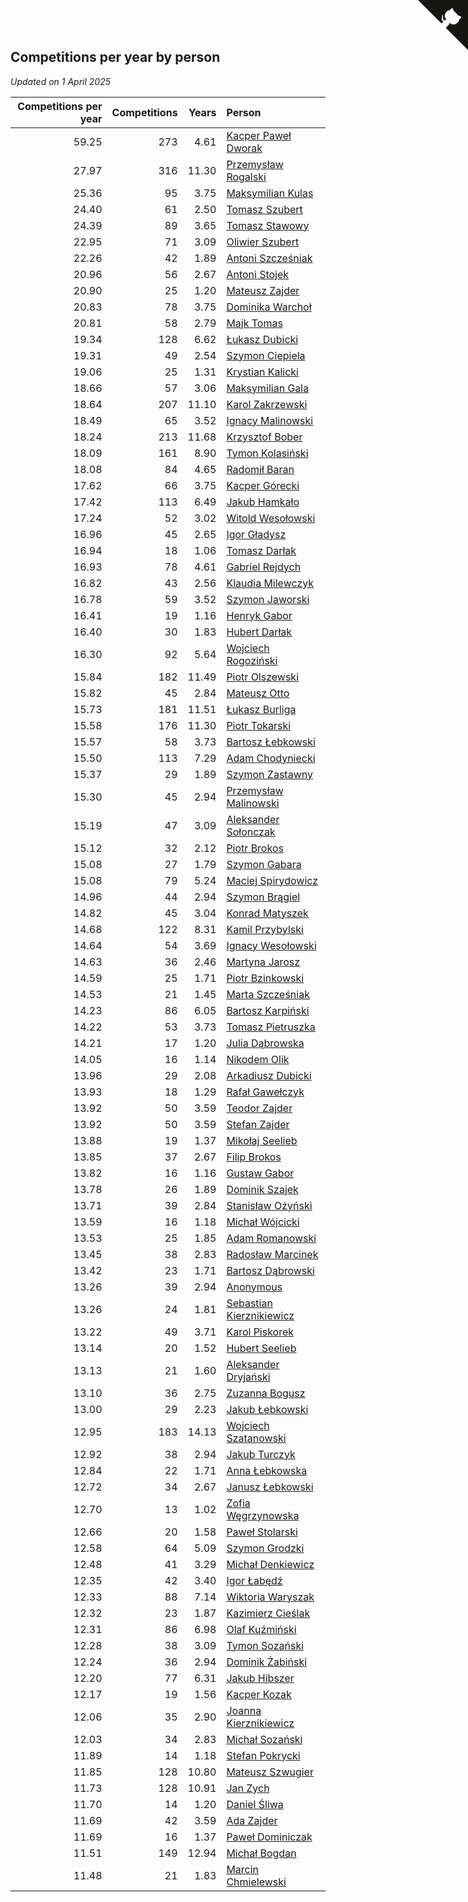 ## Competitions per year by person

*Updated on  1 April 2025*

| Competitions per year | Competitions | Years | Person |
| ---: | ---: | ---: | :--- |
| 59.25 | 273 | 4.61 | [Kacper Paweł Dworak](https://www.worldcubeassociation.org/persons/2020DWOR01) |
| 27.97 | 316 | 11.30 | [Przemysław Rogalski](https://www.worldcubeassociation.org/persons/2013ROGA02) |
| 25.36 | 95 | 3.75 | [Maksymilian Kulas](https://www.worldcubeassociation.org/persons/2021KULA02) |
| 24.40 | 61 | 2.50 | [Tomasz Szubert](https://www.worldcubeassociation.org/persons/2022SZUB02) |
| 24.39 | 89 | 3.65 | [Tomasz Stawowy](https://www.worldcubeassociation.org/persons/2021STAW01) |
| 22.95 | 71 | 3.09 | [Oliwier Szubert](https://www.worldcubeassociation.org/persons/2022SZUB01) |
| 22.26 | 42 | 1.89 | [Antoni Szcześniak](https://www.worldcubeassociation.org/persons/2023SZCZ04) |
| 20.96 | 56 | 2.67 | [Antoni Stojek](https://www.worldcubeassociation.org/persons/2022STOJ03) |
| 20.90 | 25 | 1.20 | [Mateusz Zajder](https://www.worldcubeassociation.org/persons/2024ZAJD01) |
| 20.83 | 78 | 3.75 | [Dominika Warchoł](https://www.worldcubeassociation.org/persons/2021WARC01) |
| 20.81 | 58 | 2.79 | [Majk Tomas](https://www.worldcubeassociation.org/persons/2022TOMA05) |
| 19.34 | 128 | 6.62 | [Łukasz Dubicki](https://www.worldcubeassociation.org/persons/2018DUBI01) |
| 19.31 | 49 | 2.54 | [Szymon Ciepiela](https://www.worldcubeassociation.org/persons/2022CIEP01) |
| 19.06 | 25 | 1.31 | [Krystian Kalicki](https://www.worldcubeassociation.org/persons/2023KALI10) |
| 18.66 | 57 | 3.06 | [Maksymilian Gala](https://www.worldcubeassociation.org/persons/2022GALA01) |
| 18.64 | 207 | 11.10 | [Karol Zakrzewski](https://www.worldcubeassociation.org/persons/2014ZAKR01) |
| 18.49 | 65 | 3.52 | [Ignacy Malinowski](https://www.worldcubeassociation.org/persons/2021MALI02) |
| 18.24 | 213 | 11.68 | [Krzysztof Bober](https://www.worldcubeassociation.org/persons/2013BOBE01) |
| 18.09 | 161 | 8.90 | [Tymon Kolasiński](https://www.worldcubeassociation.org/persons/2016KOLA02) |
| 18.08 | 84 | 4.65 | [Radomił Baran](https://www.worldcubeassociation.org/persons/2020BARA02) |
| 17.62 | 66 | 3.75 | [Kacper Górecki](https://www.worldcubeassociation.org/persons/2021GORE01) |
| 17.42 | 113 | 6.49 | [Jakub Hamkało](https://www.worldcubeassociation.org/persons/2018HAMK01) |
| 17.24 | 52 | 3.02 | [Witold Wesołowski](https://www.worldcubeassociation.org/persons/2022WESO01) |
| 16.96 | 45 | 2.65 | [Igor Gładysz](https://www.worldcubeassociation.org/persons/2022GLAD01) |
| 16.94 | 18 | 1.06 | [Tomasz Darłak](https://www.worldcubeassociation.org/persons/2024DARL01) |
| 16.93 | 78 | 4.61 | [Gabriel Rejdych](https://www.worldcubeassociation.org/persons/2020REJD01) |
| 16.82 | 43 | 2.56 | [Klaudia Milewczyk](https://www.worldcubeassociation.org/persons/2022MILE05) |
| 16.78 | 59 | 3.52 | [Szymon Jaworski](https://www.worldcubeassociation.org/persons/2021JAWO01) |
| 16.41 | 19 | 1.16 | [Henryk Gabor](https://www.worldcubeassociation.org/persons/2024GABO02) |
| 16.40 | 30 | 1.83 | [Hubert Darłak](https://www.worldcubeassociation.org/persons/2023DARL03) |
| 16.30 | 92 | 5.64 | [Wojciech Rogoziński](https://www.worldcubeassociation.org/persons/2019ROGO04) |
| 15.84 | 182 | 11.49 | [Piotr Olszewski](https://www.worldcubeassociation.org/persons/2013OLSZ02) |
| 15.82 | 45 | 2.84 | [Mateusz Otto](https://www.worldcubeassociation.org/persons/2022OTTO01) |
| 15.73 | 181 | 11.51 | [Łukasz Burliga](https://www.worldcubeassociation.org/persons/2013BURL01) |
| 15.58 | 176 | 11.30 | [Piotr Tokarski](https://www.worldcubeassociation.org/persons/2013TOKA01) |
| 15.57 | 58 | 3.73 | [Bartosz Łebkowski](https://www.worldcubeassociation.org/persons/2021LEBK01) |
| 15.50 | 113 | 7.29 | [Adam Chodyniecki](https://www.worldcubeassociation.org/persons/2017CHOD02) |
| 15.37 | 29 | 1.89 | [Szymon Zastawny](https://www.worldcubeassociation.org/persons/2023ZAST01) |
| 15.30 | 45 | 2.94 | [Przemysław Malinowski](https://www.worldcubeassociation.org/persons/2022MALI01) |
| 15.19 | 47 | 3.09 | [Aleksander Sołonczak](https://www.worldcubeassociation.org/persons/2022SOLO01) |
| 15.12 | 32 | 2.12 | [Piotr Brokos](https://www.worldcubeassociation.org/persons/2023BROK01) |
| 15.08 | 27 | 1.79 | [Szymon Gabara](https://www.worldcubeassociation.org/persons/2023GABA01) |
| 15.08 | 79 | 5.24 | [Maciej Spirydowicz](https://www.worldcubeassociation.org/persons/2020SPIR01) |
| 14.96 | 44 | 2.94 | [Szymon Brągiel](https://www.worldcubeassociation.org/persons/2022BRAG03) |
| 14.82 | 45 | 3.04 | [Konrad Matyszek](https://www.worldcubeassociation.org/persons/2022MATY02) |
| 14.68 | 122 | 8.31 | [Kamil Przybylski](https://www.worldcubeassociation.org/persons/2016PRZY01) |
| 14.64 | 54 | 3.69 | [Ignacy Wesołowski](https://www.worldcubeassociation.org/persons/2021WESO01) |
| 14.63 | 36 | 2.46 | [Martyna Jarosz](https://www.worldcubeassociation.org/persons/2022JARO01) |
| 14.59 | 25 | 1.71 | [Piotr Bzinkowski](https://www.worldcubeassociation.org/persons/2023BZIN01) |
| 14.53 | 21 | 1.45 | [Marta Szcześniak](https://www.worldcubeassociation.org/persons/2023SZCZ07) |
| 14.23 | 86 | 6.05 | [Bartosz Karpiński](https://www.worldcubeassociation.org/persons/2019KARP03) |
| 14.22 | 53 | 3.73 | [Tomasz Pietruszka](https://www.worldcubeassociation.org/persons/2021PIET01) |
| 14.21 | 17 | 1.20 | [Julia Dąbrowska](https://www.worldcubeassociation.org/persons/2024DABR01) |
| 14.05 | 16 | 1.14 | [Nikodem Olik](https://www.worldcubeassociation.org/persons/2024OLIK01) |
| 13.96 | 29 | 2.08 | [Arkadiusz Dubicki](https://www.worldcubeassociation.org/persons/2023DUBI01) |
| 13.93 | 18 | 1.29 | [Rafał Gawełczyk](https://www.worldcubeassociation.org/persons/2023GAWE01) |
| 13.92 | 50 | 3.59 | [Teodor Zajder](https://www.worldcubeassociation.org/persons/2021ZAJD03) |
| 13.92 | 50 | 3.59 | [Stefan Zajder](https://www.worldcubeassociation.org/persons/2021ZAJD02) |
| 13.88 | 19 | 1.37 | [Mikołaj Seelieb](https://www.worldcubeassociation.org/persons/2023SEEL04) |
| 13.85 | 37 | 2.67 | [Filip Brokos](https://www.worldcubeassociation.org/persons/2022BROK03) |
| 13.82 | 16 | 1.16 | [Gustaw Gabor](https://www.worldcubeassociation.org/persons/2024GABO01) |
| 13.78 | 26 | 1.89 | [Dominik Szajek](https://www.worldcubeassociation.org/persons/2023SZAJ01) |
| 13.71 | 39 | 2.84 | [Stanisław Ożyński](https://www.worldcubeassociation.org/persons/2022OZYN01) |
| 13.59 | 16 | 1.18 | [Michał Wójcicki](https://www.worldcubeassociation.org/persons/2024WOJC01) |
| 13.53 | 25 | 1.85 | [Adam Romanowski](https://www.worldcubeassociation.org/persons/2023ROMA10) |
| 13.45 | 38 | 2.83 | [Radosław Marcinek](https://www.worldcubeassociation.org/persons/2022MARC05) |
| 13.42 | 23 | 1.71 | [Bartosz Dąbrowski](https://www.worldcubeassociation.org/persons/2023DABR07) |
| 13.26 | 39 | 2.94 | [Anonymous](https://www.worldcubeassociation.org/persons/2022ANON03) |
| 13.26 | 24 | 1.81 | [Sebastian Kierznikiewicz](https://www.worldcubeassociation.org/persons/2023KIER02) |
| 13.22 | 49 | 3.71 | [Karol Piskorek](https://www.worldcubeassociation.org/persons/2021PISK01) |
| 13.14 | 20 | 1.52 | [Hubert Seelieb](https://www.worldcubeassociation.org/persons/2023SEEL02) |
| 13.13 | 21 | 1.60 | [Aleksander Dryjański](https://www.worldcubeassociation.org/persons/2023DRYJ01) |
| 13.10 | 36 | 2.75 | [Zuzanna Bogusz](https://www.worldcubeassociation.org/persons/2022BOGU01) |
| 13.00 | 29 | 2.23 | [Jakub Łebkowski](https://www.worldcubeassociation.org/persons/2023LEBK01) |
| 12.95 | 183 | 14.13 | [Wojciech Szatanowski](https://www.worldcubeassociation.org/persons/2011SZAT01) |
| 12.92 | 38 | 2.94 | [Jakub Turczyk](https://www.worldcubeassociation.org/persons/2022TURC02) |
| 12.84 | 22 | 1.71 | [Anna Łebkowska](https://www.worldcubeassociation.org/persons/2023LEBK04) |
| 12.72 | 34 | 2.67 | [Janusz Łebkowski](https://www.worldcubeassociation.org/persons/2022LEBK01) |
| 12.70 | 13 | 1.02 | [Zofia Węgrzynowska](https://www.worldcubeassociation.org/persons/2024WEGR01) |
| 12.66 | 20 | 1.58 | [Paweł Stolarski](https://www.worldcubeassociation.org/persons/2023STOL04) |
| 12.58 | 64 | 5.09 | [Szymon Grodzki](https://www.worldcubeassociation.org/persons/2020GROD01) |
| 12.48 | 41 | 3.29 | [Michał Denkiewicz](https://www.worldcubeassociation.org/persons/2021DENK01) |
| 12.35 | 42 | 3.40 | [Igor Łabędź](https://www.worldcubeassociation.org/persons/2021LABE01) |
| 12.33 | 88 | 7.14 | [Wiktoria Waryszak](https://www.worldcubeassociation.org/persons/2018WARY01) |
| 12.32 | 23 | 1.87 | [Kazimierz Cieślak](https://www.worldcubeassociation.org/persons/2023CIES01) |
| 12.31 | 86 | 6.98 | [Olaf Kuźmiński](https://www.worldcubeassociation.org/persons/2018KUZM02) |
| 12.28 | 38 | 3.09 | [Tymon Sozański](https://www.worldcubeassociation.org/persons/2022SOZA01) |
| 12.24 | 36 | 2.94 | [Dominik Żabiński](https://www.worldcubeassociation.org/persons/2022ZABI01) |
| 12.20 | 77 | 6.31 | [Jakub Hibszer](https://www.worldcubeassociation.org/persons/2018HIBS01) |
| 12.17 | 19 | 1.56 | [Kacper Kozak](https://www.worldcubeassociation.org/persons/2023KOZA05) |
| 12.06 | 35 | 2.90 | [Joanna Kierznikiewicz](https://www.worldcubeassociation.org/persons/2022KIER01) |
| 12.03 | 34 | 2.83 | [Michał Sozański](https://www.worldcubeassociation.org/persons/2022SOZA02) |
| 11.89 | 14 | 1.18 | [Stefan Pokrycki](https://www.worldcubeassociation.org/persons/2024POKR01) |
| 11.85 | 128 | 10.80 | [Mateusz Szwugier](https://www.worldcubeassociation.org/persons/2014SZWU01) |
| 11.73 | 128 | 10.91 | [Jan Zych](https://www.worldcubeassociation.org/persons/2014ZYCH01) |
| 11.70 | 14 | 1.20 | [Daniel Śliwa](https://www.worldcubeassociation.org/persons/2024SLIW01) |
| 11.69 | 42 | 3.59 | [Ada Zajder](https://www.worldcubeassociation.org/persons/2021ZAJD01) |
| 11.69 | 16 | 1.37 | [Paweł Dominiczak](https://www.worldcubeassociation.org/persons/2023DOMI21) |
| 11.51 | 149 | 12.94 | [Michał Bogdan](https://www.worldcubeassociation.org/persons/2012BOGD01) |
| 11.48 | 21 | 1.83 | [Marcin Chmielewski](https://www.worldcubeassociation.org/persons/2023CHMI01) |


<a href="https://github.com/maxidragon/wca_statistics_pl" class="github-corner" aria-label="View source on Github"><svg width="80" height="80" viewBox="0 0 250 250" style="fill:#151513; color:#fff; position: absolute; top: 0; border: 0; right: 0;" aria-hidden="true"><path d="M0,0 L115,115 L130,115 L142,142 L250,250 L250,0 Z"></path><path d="M128.3,109.0 C113.8,99.7 119.0,89.6 119.0,89.6 C122.0,82.7 120.5,78.6 120.5,78.6 C119.2,72.0 123.4,76.3 123.4,76.3 C127.3,80.9 125.5,87.3 125.5,87.3 C122.9,97.6 130.6,101.9 134.4,103.2" fill="currentColor" style="transform-origin: 130px 106px;" class="octo-arm"></path><path d="M115.0,115.0 C114.9,115.1 118.7,116.5 119.8,115.4 L133.7,101.6 C136.9,99.2 139.9,98.4 142.2,98.6 C133.8,88.0 127.5,74.4 143.8,58.0 C148.5,53.4 154.0,51.2 159.7,51.0 C160.3,49.4 163.2,43.6 171.4,40.1 C171.4,40.1 176.1,42.5 178.8,56.2 C183.1,58.6 187.2,61.8 190.9,65.4 C194.5,69.0 197.7,73.2 200.1,77.6 C213.8,80.2 216.3,84.9 216.3,84.9 C212.7,93.1 206.9,96.0 205.4,96.6 C205.1,102.4 203.0,107.8 198.3,112.5 C181.9,128.9 168.3,122.5 157.7,114.1 C157.9,116.9 156.7,120.9 152.7,124.9 L141.0,136.5 C139.8,137.7 141.6,141.9 141.8,141.8 Z" fill="currentColor" class="octo-body"></path></svg></a><style>.github-corner:hover .octo-arm{animation:octocat-wave 560ms ease-in-out}@keyframes octocat-wave{0%,100%{transform:rotate(0)}20%,60%{transform:rotate(-25deg)}40%,80%{transform:rotate(10deg)}}@media (max-width:500px){.github-corner:hover .octo-arm{animation:none}.github-corner .octo-arm{animation:octocat-wave 560ms ease-in-out}}</style>
